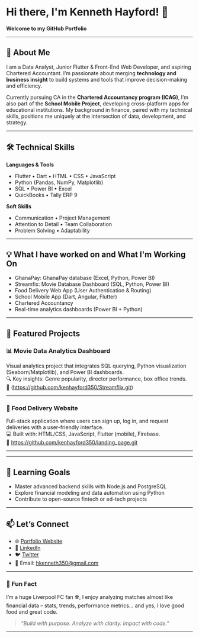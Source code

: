 # Hi there, I'm Kenneth Hayford! 👋  
**Welcome to my GitHub Portfolio**

---

## 🚀 About Me  
I am a Data Analyst, Junior Flutter & Front-End Web Developer, and aspiring Chartered Accountant. I’m passionate about merging **technology and business insight** to build systems and tools that improve decision-making and efficiency.  

Currently pursuing CA in the **Chartered Accountancy program (ICAG)**, I’m also part of the **School Mobile Project**, developing cross-platform apps for educational institutions. My background in finance, paired with my technical skills, positions me uniquely at the intersection of data, development, and strategy.

---

## 🛠️ Technical Skills  

**Languages & Tools**  
- Flutter • Dart • HTML • CSS • JavaScript  
- Python (Pandas, NumPy, Matplotlib)  
- SQL • Power BI • Excel  
- QuickBooks • Tally ERP 9  

**Soft Skills**  
- Communication • Project Management  
- Attention to Detail • Team Collaboration  
- Problem Solving • Adaptability  

---

## 💡 What I have worked on and What I'm Working On  
- GhanaPay: GhanaPay database (Excel, Python, Power BI)
- Streamfix: Movie Database Dashboard (SQL, Python, Power BI)  
- Food Delivery Web App (User Authentication & Routing)
- School Mobile App (Dart, Angular, Flutter)
- Chartered Accountancy 
- Real-time analytics dashboards (Power BI + Python)

---

## 💼 Featured Projects  

### 📊 **Movie Data Analytics Dashboard**  
Visual analytics project that integrates SQL querying, Python visualization (Seaborn/Matplotlib), and Power BI dashboards.  
🔍 Key insights: Genre popularity, director performance, box office trends.  
📁 (https://github.com/kenhayford350/Streamflix.git)

---

### 🍔 **Food Delivery Website**  
Full-stack application where users can sign up, log in, and request deliveries with a user-friendly interface.  
💻 Built with: HTML/CSS, JavaScript, Flutter (mobile), Firebase.  
📁 https://github.com/kenhayford350/landing_page.git


---


---

## 🌱 Learning Goals  
- Master advanced backend skills with Node.js and PostgreSQL
- Explore financial modeling and data automation using Python  
- Contribute to open-source fintech or ed-tech projects  

---

## 📫 Let’s Connect  

- 🌐 [Portfolio Website](https://kenneth-hayford.zarlasites.com)  
- 💼 [LinkedIn](https://www.linkedin.com/in/kenneth-hayford)  
- 🐦 [Twitter](https://x.com/Mr_hayf0rd)   
- 📧 Email: hkenneth350@gmail.com

---

### 💬 Fun Fact  
I’m a huge Liverpool FC fan ⚽, I enjoy analyzing matches almost like financial data – stats, trends, performance metrics... and yes, I love good food and great code.

> _“Build with purpose. Analyze with clarity. Impact with code.”_

---
